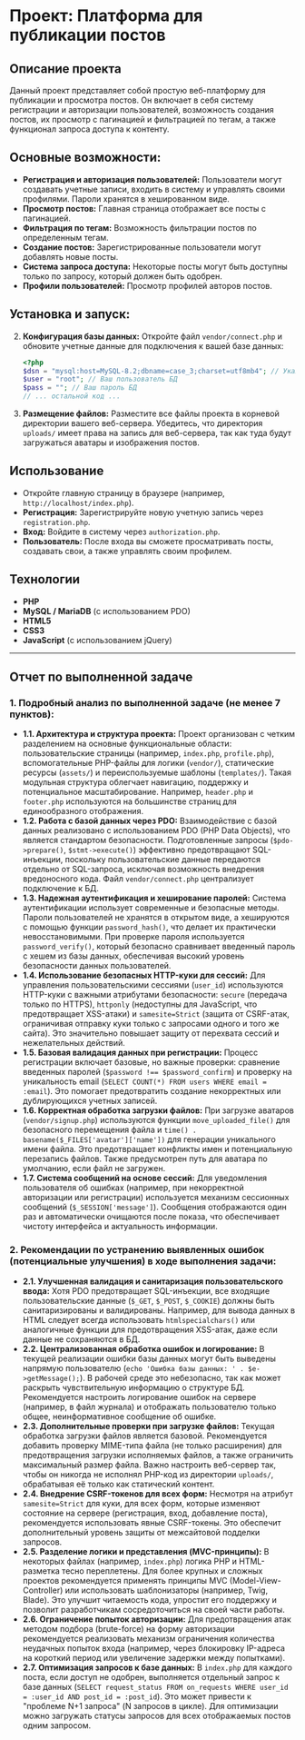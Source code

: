 # Проект: Платформа для публикации постов

## Описание проекта
Данный проект представляет собой простую веб-платформу для публикации и просмотра постов. Он включает в себя систему регистрации и авторизации пользователей, возможность создания постов, их просмотр с пагинацией и фильтрацией по тегам, а также функционал запроса доступа к контенту.

## Основные возможности:
*   **Регистрация и авторизация пользователей:** Пользователи могут создавать учетные записи, входить в систему и управлять своими профилями. Пароли хранятся в хешированном виде.
*   **Просмотр постов:** Главная страница отображает все посты с пагинацией.
*   **Фильтрация по тегам:** Возможность фильтрации постов по определенным тегам.
*   **Создание постов:** Зарегистрированные пользователи могут добавлять новые посты.
*   **Система запроса доступа:** Некоторые посты могут быть доступны только по запросу, который должен быть одобрен.
*   **Профили пользователей:** Просмотр профилей авторов постов.

## Установка и запуск:

2.  **Конфигурация базы данных:**
    Откройте файл `vendor/connect.php` и обновите учетные данные для подключения к вашей базе данных:

    ```php
    <?php
    $dsn = "mysql:host=MySQL-8.2;dbname=case_3;charset=utf8mb4"; // Укажите ваш хост и имя БД
    $user = "root"; // Ваш пользователь БД
    $pass = ""; // Ваш пароль БД
    // ... остальной код ...
    ```

3.  **Размещение файлов:**
    Разместите все файлы проекта в корневой директории вашего веб-сервера. Убедитесь, что директория `uploads/` имеет права на запись для веб-сервера, так как туда будут загружаться аватары и изображения постов.

## Использование

*   Откройте главную страницу в браузере (например, `http://localhost/index.php`).
*   **Регистрация:** Зарегистрируйте новую учетную запись через `registration.php`.
*   **Вход:** Войдите в систему через `authorization.php`.
*   **Пользователь:** После входа вы сможете просматривать посты, создавать свои, а также управлять своим профилем.

## Технологии

*   **PHP**
*   **MySQL / MariaDB** (с использованием PDO)
*   **HTML5**
*   **CSS3**
*   **JavaScript** (с использованием jQuery)

---

## Отчет по выполненной задаче

### 1. Подробный анализ по выполненной задаче (не менее 7 пунктов):

*   **1.1. Архитектура и структура проекта:** Проект организован с четким разделением на основные функциональные области: пользовательские страницы (например, `index.php`, `profile.php`), вспомогательные PHP-файлы для логики (`vendor/`), статические ресурсы (`assets/`) и переиспользуемые шаблоны (`templates/`). Такая модульная структура облегчает навигацию, поддержку и потенциальное масштабирование. Например, `header.php` и `footer.php` используются на большинстве страниц для единообразного отображения.
*   **1.2. Работа с базой данных через PDO:** Взаимодействие с базой данных реализовано с использованием PDO (PHP Data Objects), что является стандартом безопасности. Подготовленные запросы (`$pdo->prepare()`, `$stmt->execute()`) эффективно предотвращают SQL-инъекции, поскольку пользовательские данные передаются отдельно от SQL-запроса, исключая возможность внедрения вредоносного кода. Файл `vendor/connect.php` централизует подключение к БД.
*   **1.3. Надежная аутентификация и хеширование паролей:** Система аутентификации использует современные и безопасные методы. Пароли пользователей не хранятся в открытом виде, а хешируются с помощью функции `password_hash()`, что делает их практически невосстановимыми. При проверке пароля используется `password_verify()`, который безопасно сравнивает введенный пароль с хешем из базы данных, обеспечивая высокий уровень безопасности данных пользователей.
*   **1.4. Использование безопасных HTTP-куки для сессий:** Для управления пользовательскими сессиями (`user_id`) используются HTTP-куки с важными атрибутами безопасности: `secure` (передача только по HTTPS), `httponly` (недоступны для JavaScript, что предотвращает XSS-атаки) и `samesite=Strict` (защита от CSRF-атак, ограничивая отправку куки только с запросами одного и того же сайта). Это значительно повышает защиту от перехвата сессий и нежелательных действий.
*   **1.5. Базовая валидация данных при регистрации:** Процесс регистрации включает базовые, но важные проверки: сравнение введенных паролей (`$password !== $password_confirm`) и проверку на уникальность email (`SELECT COUNT(*) FROM users WHERE email = :email`). Это помогает предотвратить создание некорректных или дублирующихся учетных записей.
*   **1.6. Корректная обработка загрузки файлов:** При загрузке аватаров (`vendor/signup.php`) используются функции `move_uploaded_file()` для безопасного перемещения файла и `time() . basename($_FILES['avatar']['name'])` для генерации уникального имени файла. Это предотвращает конфликты имен и потенциальную перезапись файлов. Также предусмотрен путь для аватара по умолчанию, если файл не загружен.
*   **1.7. Система сообщений на основе сессий:** Для уведомления пользователя об ошибках (например, при некорректной авторизации или регистрации) используется механизм сессионных сообщений (`$_SESSION['message']`). Сообщения отображаются один раз и автоматически очищаются после показа, что обеспечивает чистоту интерфейса и актуальность информации.

### 2. Рекомендации по устранению выявленных ошибок (потенциальные улучшения) в ходе выполнения задачи:

*   **2.1. Улучшенная валидация и санитаризация пользовательского ввода:** Хотя PDO предотвращает SQL-инъекции, все входящие пользовательские данные (`$_GET`, `$_POST`, `$_COOKIE`) должны быть санитаризированы и валидированы. Например, для вывода данных в HTML следует всегда использовать `htmlspecialchars()` или аналогичные функции для предотвращения XSS-атак, даже если данные не сохраняются в БД.
*   **2.2. Централизованная обработка ошибок и логирование:** В текущей реализации ошибки базы данных могут быть выведены напрямую пользователю (`echo 'Ошибка базы данных: ' . $e->getMessage();`). В рабочей среде это небезопасно, так как может раскрыть чувствительную информацию о структуре БД. Рекомендуется настроить логирование ошибок на сервере (например, в файл журнала) и отображать пользователю только общее, неинформативное сообщение об ошибке.
*   **2.3. Дополнительные проверки при загрузке файлов:** Текущая обработка загрузки файлов является базовой. Рекомендуется добавить проверку MIME-типа файла (не только расширения) для предотвращения загрузки исполняемых файлов, а также ограничить максимальный размер файла. Важно настроить веб-сервер так, чтобы он никогда не исполнял PHP-код из директории `uploads/`, обрабатывая её только как статический контент.
*   **2.4. Внедрение CSRF-токенов для всех форм:** Несмотря на атрибут `samesite=Strict` для куки, для всех форм, которые изменяют состояние на сервере (регистрация, вход, добавление поста), рекомендуется использовать явные CSRF-токены. Это обеспечит дополнительный уровень защиты от межсайтовой подделки запросов.
*   **2.5. Разделение логики и представления (MVC-принципы):** В некоторых файлах (например, `index.php`) логика PHP и HTML-разметка тесно переплетены. Для более крупных и сложных проектов рекомендуется применять принципы MVC (Model-View-Controller) или использовать шаблонизаторы (например, Twig, Blade). Это улучшит читаемость кода, упростит его поддержку и позволит разработчикам сосредоточиться на своей части работы.
*   **2.6. Ограничение попыток авторизации:** Для предотвращения атак методом подбора (brute-force) на форму авторизации рекомендуется реализовать механизм ограничения количества неудачных попыток входа (например, через блокировку IP-адреса на короткий период или увеличение задержки между попытками).
*   **2.7. Оптимизация запросов к базе данных:** В `index.php` для каждого поста, если доступ не одобрен, выполняется отдельный запрос к базе данных (`SELECT request_status FROM on_requests WHERE user_id = :user_id AND post_id = :post_id`). Это может привести к "проблеме N+1 запроса" (N запросов в цикле). Для оптимизации можно загружать статусы запросов для всех отображаемых постов одним запросом.